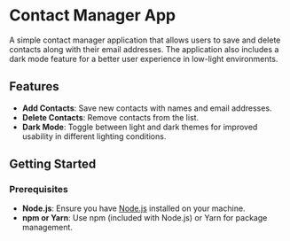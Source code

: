 # Contact Manager App

A simple contact manager application that allows users to save and delete contacts along with their email addresses. The application also includes a dark mode feature for a better user experience in low-light environments.

## Features

- **Add Contacts**: Save new contacts with names and email addresses.
- **Delete Contacts**: Remove contacts from the list.
- **Dark Mode**: Toggle between light and dark themes for improved usability in different lighting conditions.

## Getting Started

### Prerequisites

- **Node.js**: Ensure you have [Node.js](https://nodejs.org/) installed on your machine.
- **npm or Yarn**: Use npm (included with Node.js) or Yarn for package management.

